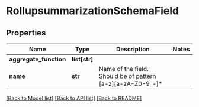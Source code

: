 # RollupsummarizationSchemaField

## Properties
Name | Type | Description | Notes
------------ | ------------- | ------------- | -------------
**aggregate_function** | **list[str]** |  | 
**name** | **str** | Name of the field. Should be of pattern [a-z][a-zA-Z0-9_-]* | 

[[Back to Model list]](../README.md#documentation-for-models) [[Back to API list]](../README.md#documentation-for-api-endpoints) [[Back to README]](../README.md)


